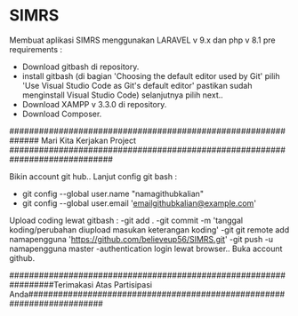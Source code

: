 # SIMRS
Membuat aplikasi SIMRS menggunakan LARAVEL v 9.x dan php v 8.1
pre requirements :
- Download gitbash di repository.
- install gitbash (di bagian 'Choosing the default editor used by Git' pilih 'Use Visual Studio Code as Git's default editor' pastikan sudah menginstall Visual Studio Code) selanjutnya pilih next..
- Download XAMPP v 3.3.0 di repository.
- Download Composer.

############################################################## Mari Kita Kerjakan Project #############################################################################

Bikin account git hub.. Lanjut config git bash :
- git config --global user.name "namagithubkalian"
- git config --global user.email 'emailgithubkalian@example.com'

Upload coding lewat gitbash :
-git add .
-git commit -m 'tanggal koding/perubahan diupload masukan keterangan koding'
-git git remote add namapengguna 'https://github.com/believeup56/SIMRS.git'
-git push -u namapengguna master
-authentication login lewat browser.. Buka account github.

#################################################################Terimakasi Atas Partisipasi Anda#######################################################################

